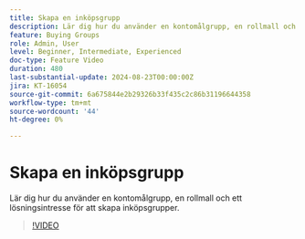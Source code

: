 ```yaml
---
title: Skapa en inköpsgrupp
description: Lär dig hur du använder en kontomålgrupp, en rollmall och ett lösningsintresse för att skapa inköpsgrupper.
feature: Buying Groups
role: Admin, User
level: Beginner, Intermediate, Experienced
doc-type: Feature Video
duration: 480
last-substantial-update: 2024-08-23T00:00:00Z
jira: KT-16054
source-git-commit: 6a675844e2b29326b33f435c2c86b31196644358
workflow-type: tm+mt
source-wordcount: '44'
ht-degree: 0%

---
```



# Skapa en inköpsgrupp

Lär dig hur du använder en kontomålgrupp, en rollmall och ett lösningsintresse för att skapa inköpsgrupper.

>[!VIDEO](https://video.tv.adobe.com/v/3433081/?learn=on)
